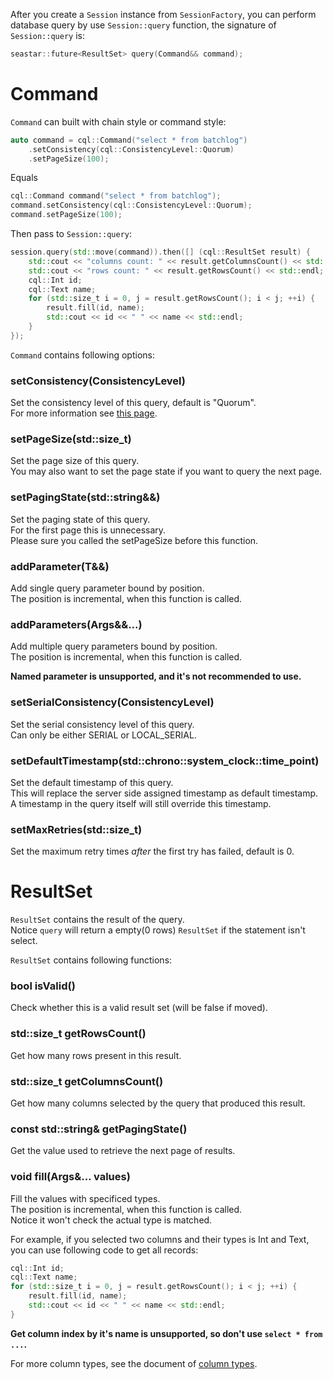 After you create a `Session` instance from `SessionFactory`, you can perform database query by use `Session::query` function, the signature of `Session::query` is:

``` c++
seastar::future<ResultSet> query(Command&& command);
```

# Command

`Command` can built with chain style or command style:

``` c++
auto command = cql::Command("select * from batchlog")
	.setConsistency(cql::ConsistencyLevel::Quorum)
	.setPageSize(100);
```

Equals

``` c++
cql::Command command("select * from batchlog");
command.setConsistency(cql::ConsistencyLevel::Quorum);
command.setPageSize(100);
```

Then pass to `Session::query`:

``` c++
session.query(std::move(command)).then([] (cql::ResultSet result) {
	std::cout << "columns count: " << result.getColumnsCount() << std::endl;
	std::cout << "rows count: " << result.getRowsCount() << std::endl;
	cql::Int id;
	cql::Text name;
	for (std::size_t i = 0, j = result.getRowsCount(); i < j; ++i) {
		result.fill(id, name);
		std::cout << id << " " << name << std::endl;
	}
});
```

`Command` contains following options:

### setConsistency(ConsistencyLevel)

Set the consistency level of this query, default is "Quorum".<br/>
For more information see [this page](https://docs.datastax.com/en/cassandra/2.1/cassandra/dml/dml_config_consistency_c.html).<br/>

### setPageSize(std::size_t)

Set the page size of this query.<br/>
You may also want to set the page state if you want to query the next page.<br/>

### setPagingState(std::string&&)

Set the paging state of this query.<br/>
For the first page this is unnecessary.<br/>
Please sure you called the setPageSize before this function.<br/>

### addParameter(T&&)

Add single query parameter bound by position.<br/>
The position is incremental, when this function is called.<br/>

### addParameters(Args&&...)

Add multiple query parameters bound by position.<br/>
The position is incremental, when this function is called.<br/>

**Named parameter is unsupported, and it's not recommended to use.**

### setSerialConsistency(ConsistencyLevel)

Set the serial consistency level of this query.<br/>
Can only be either SERIAL or LOCAL_SERIAL.<br/>

### setDefaultTimestamp(std::chrono::system_clock::time_point)

Set the default timestamp of this query.<br/>
This will replace the server side assigned timestamp as default timestamp.<br/>
A timestamp in the query itself will still override this timestamp.<br/>

### setMaxRetries(std::size_t)

Set the maximum retry times *after* the first try has failed, default is 0.<br/>

# ResultSet

`ResultSet` contains the result of the query.<br/>
Notice `query` will return a empty(0 rows) `ResultSet` if the statement isn't select.<br/>

`ResultSet` contains following functions:

### bool isValid()

Check whether this is a valid result set (will be false if moved).

### std::size_t getRowsCount()

Get how many rows present in this result.

### std::size_t getColumnsCount()

Get how many columns selected by the query that produced this result.

### const std::string& getPagingState()

Get the value used to retrieve the next page of results.

### void fill(Args&... values)

Fill the values with specificed types.<br/>
The position is incremental, when this function is called.<br/>
Notice it won't check the actual type is matched.<br/>

For example, if you selected two columns and their types is Int and Text, you can use following code to get all records:

``` c++
cql::Int id;
cql::Text name;
for (std::size_t i = 0, j = result.getRowsCount(); i < j; ++i) {
	result.fill(id, name);
	std::cout << id << " " << name << std::endl;
}
```

**Get column index by it's name is unsupported, so don't use `select * from ...`.**

For more column types, see the document of [column types](./docs/ColumnTypes.md).

